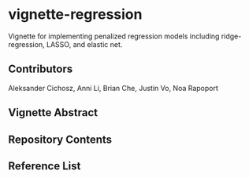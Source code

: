 # vignette-regression

Vignette for implementing penalized regression models including ridge-regression, LASSO, and elastic net.

## Contributors
Aleksander Cichosz, Anni Li, Brian Che, Justin Vo, Noa Rapoport

## Vignette Abstract

## Repository Contents

## Reference List